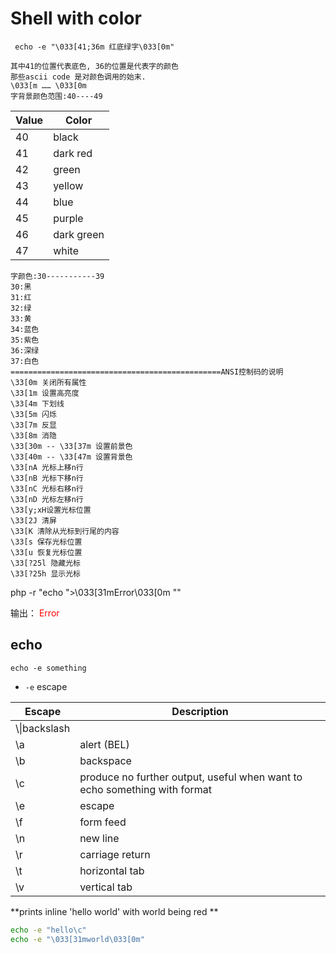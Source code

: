 Shell with color
================

     echo -e "\033[41;36m 红底绿字\033[0m"

    其中41的位置代表底色, 36的位置是代表字的颜色
    那些ascii code 是对颜色调用的始末.
    \033[m …… \033[0m
    字背景颜色范围:40----49

Value| Color    |
--|--           |
40|black        |
41|dark red     |
42|green        |
43|yellow       |
44|blue         |
45|purple       |
46|dark green   |
47|white        |

    字颜色:30-----------39
    30:黑
    31:红
    32:绿
    33:黄
    34:蓝色
    35:紫色
    36:深绿
    37:白色
    ===============================================ANSI控制码的说明
    \33[0m 关闭所有属性
    \33[1m 设置高亮度
    \33[4m 下划线
    \33[5m 闪烁
    \33[7m 反显
    \33[8m 消隐
    \33[30m -- \33[37m 设置前景色
    \33[40m -- \33[47m 设置背景色
    \33[nA 光标上移n行
    \33[nB 光标下移n行
    \33[nC 光标右移n行
    \33[nD 光标左移n行
    \33[y;xH设置光标位置
    \33[2J 清屏
    \33[K 清除从光标到行尾的内容
    \33[s 保存光标位置
    \33[u 恢复光标位置
    \33[?25l 隐藏光标
    \33[?25h 显示光标

php -r "echo \">\033[31mError\033[0m  \""

输出：
<font color="red">Error</font>

echo
----

```shell
echo -e something
```

- `-e` escape

| Escape | Description |
|--|--|
| \\\|backslash
| \a|alert (BEL)
| \b| backspace
| \c|produce no further output, useful when want to echo something with format
| \e| escape
| \f| form feed
| \n| new line
| \r| carriage return
| \t| horizontal tab
| \v| vertical tab

**prints inline 'hello world' with world being red **

```bash
echo -e "hello\c"
echo -e "\033[31mworld\033[0m"
```
